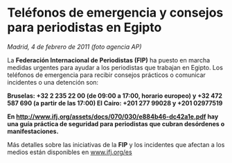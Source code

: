 # Teléfonos de emergencia y consejos para periodistas en Egipto

*Madrid, 4 de febrero de 2011 (foto agencia AP)*

La **Federación Internacional de Periodistas (FIP)** ha puesto en marcha medidas urgentes para ayudar a los periodistas que trabajan en Egipto. Los teléfonos de emergencia para recibir consejos prácticos o comunicar incidentes o una detención son:

**Bruselas: +32 2 235 22 00 (de 09:00 a 17:00, horario europeo) y +32 472 587 690 (a partir de las 17:00) 
El Cairo: +201 277 99028 y +201 02977519**

**En http://www.ifj.org/assets/docs/070/030/e884b46-dc42a1e.pdf hay una guía práctica de seguridad para periodistas que cubran desórdenes o manifestaciones.**

Más detalles sobre las iniciativas de la **FIP** y los incidentes que afectan a los medios están disponibles en www.ifj.org/es
